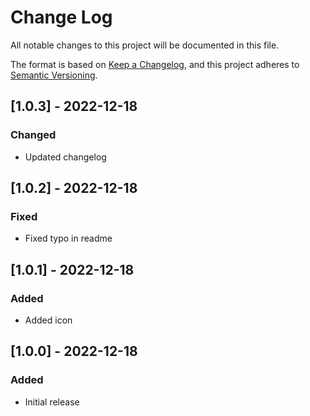 # Change Log

All notable changes to this project will be documented in this file.

The format is based on [Keep a Changelog](https://keepachangelog.com/en/1.0.0/),
and this project adheres to [Semantic Versioning](https://semver.org/spec/v2.0.0.html).

## [1.0.3] - 2022-12-18

### Changed

 - Updated changelog

## [1.0.2] - 2022-12-18

### Fixed

 - Fixed typo in readme

## [1.0.1] - 2022-12-18

### Added

 - Added icon

## [1.0.0] - 2022-12-18

### Added

- Initial release

  